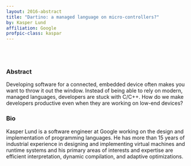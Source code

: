 ```yaml
---
layout: 2016-abstract
title: "Dartino: a managed language on micro-controllers?"
by: Kasper Lund
affiliation: Google
profpic-class: kaspar
---
```


<br/><br/>


### Abstract

Developing software for a connected, embedded device often makes you want to
throw it out the window. Instead of being able to rely on modern, managed
languages, developers are stuck with C/C++. How do we make developers productive
even when they are working on low-end devices?

### Bio

Kasper Lund is a software engineer at Google working on the design and
implementation of programming languages. He has more than 15 years of industrial
experience in designing and implementing virtual machines and runtime systems
and his primary areas of interests and expertise are efficient interpretation,
dynamic compilation, and adaptive optimizations.